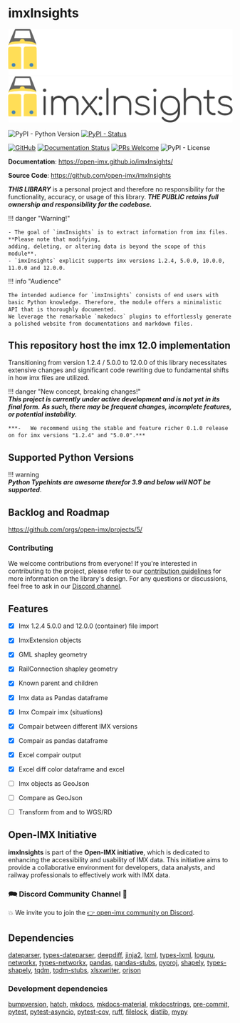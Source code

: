 # imxInsights

![imxInsights logo](https://raw.githubusercontent.com/open-imx/imxInsights/main/docs/assets/logo.svg#only-dark#gh-dark-mode-only)
![imxInsights logo](https://raw.githubusercontent.com/open-imx/imxInsights/main/docs/assets/logo-light.svg#only-light#gh-light-mode-only)

![PyPI - Python Version](https://img.shields.io/pypi/pyversions/imxInsights)
[![PyPI - Status](https://img.shields.io/pypi/status/imxInsights)](https://pypi.org/project/imxInsights/)

[![GitHub](https://badgen.net/badge/icon/github?icon=github&label)](https://github.com/open-imx/imxInsights)
[![Documentation Status](https://readthedocs.org/projects/ansicolortags/badge/?version=latest)](http://ansicolortags.readthedocs.io/?badge=latest)
[![PRs Welcome](https://img.shields.io/badge/PRs-welcome-brightgreen.svg?style=flat-square)](http://makeapullrequest.com)
![PyPI - License](https://img.shields.io/pypi/l/imxInsights)

**Documentation**: <a href="https://open-imx.github.io/imxInsights/" target="_blank">https://open-imx.github.io/imxInsights/</a>

**Source Code**: <a href="https://github.com/ImxEra/imxInsights" target="_blank">https://github.com/open-imx/imxInsights</a>

***THIS LIBRARY*** is a personal project and therefore no responsibility for the functionality, accuracy, or usage of this library. 
***THE PUBLIC retains full ownership and responsibility for the codebase.*** 

!!! danger "Warning!"  

    - The goal of `imxInsights` is to extract information from imx files. **Please note that modifying, 
    adding, deleting, or altering data is beyond the scope of this module**.
    - `imxInsights` explicit supports imx versions 1.2.4, 5.0.0, 10.0.0, 11.0.0 and 12.0.0.
    
!!! info "Audience"

    The intended audience for `imxInsights` consists of end users with basic Python knowledge. Therefore, the module offers a minimalistic API that is thoroughly documented. 
    We leverage the remarkable `makedocs` plugins to effortlessly generate a polished website from documentations and markdown files.


## This repository host the imx 12.0 implementation     

Transitioning from version 1.2.4 / 5.0.0 to 12.0.0 of this library necessitates extensive changes and significant code 
rewriting due to fundamental shifts in how imx files are utilized. 

!!! danger "New concept, breaking changes!"  
    ***This project is currently under active development and is not yet in its final form.***
    ***As such, there may be frequent changes, incomplete features, or potential instability.***

    ***-   We recommend using the stable and feature richer 0.1.0 release on for imx versions "1.2.4" and "5.0.0".***

## Supported Python Versions

!!! warning  
    ***Python Typehints are awesome therefor 3.9 and below will NOT be supported***.

## Backlog and Roadmap
<a href="https://github.com/orgs/open-imx/projects/5/" target="_blank">https://github.com/orgs/open-imx/projects/5/</a>

### Contributing

We welcome contributions from everyone! 
If you're interested in contributing to the project, please refer to our [contribution guidelines](CONTRIBUTING.md) for more information on the library's design. 
For any questions or discussions, feel free to ask in our [Discord channel](https://discord.gg/wBses7bPFg).

## Features
- [X] Imx 1.2.4 5.0.0 and 12.0.0 (container) file import
- [X] ImxExtension objects
- [X] GML shapley geometry
- [X] RailConnection shapley geometry
- [X] Known parent and children
- [X] Imx data as Pandas dataframe
- [X] Imx Compair imx (situations)
- [X] Compair between different IMX versions
- [X] Compair as pandas dataframe
- [X] Excel compair output
- [X] Excel diff color dataframe and excel
- [ ] Imx objects as GeoJson
- [ ] Compare as GeoJson
- [ ] Transform from and to WGS/RD


## Open-IMX Initiative
**imxInsights** is part of the **Open-IMX initiative**, which is dedicated to enhancing the accessibility and usability of IMX data. 
This initiative aims to provide a collaborative environment for developers, data analysts, and railway professionals to effectively work with IMX data.

### 🗪 Discord Community Channel 🤝

💥 We invite you to join the [👉 open-imx community on Discord](https://discord.gg/wBses7bPFg). 


## Dependencies
[dateparser](https://pypi.org/project/dateparser/),
[types-dateparser](https://pypi.org/project/types-dateparser/),
[deepdiff](https://pypi.org/project/deepdiff/),
[jinja2](https://pypi.org/project/Jinja2/),
[lxml](https://pypi.org/project/lxml/),
[types-lxml](https://pypi.org/project/types-lxml/),
[loguru](https://pypi.org/project/loguru/),
[networkx](https://pypi.org/project/networkx/),
[types-networkx](https://pypi.org/project/types-networkx/),
[pandas](https://pypi.org/project/pandas/),
[pandas-stubs](https://pypi.org/project/pandas-stubs/),
[pyproj](https://pypi.org/project/pyproj/),
[shapely](https://pypi.org/project/shapely/),
[types-shapely](https://pypi.org/project/types-shapely/),
[tqdm](https://pypi.org/project/tqdm/),
[tqdm-stubs](https://pypi.org/project/tqdm-stubs/),
[xlsxwriter](https://pypi.org/project/XlsxWriter/),
[orjson](https://pypi.org/project/orjson/)


### Development dependencies
[bumpversion](https://pypi.org/project/bumpversion/),
[hatch](https://pypi.org/project/hatch/),
[mkdocs](https://pypi.org/project/mkdocs/),
[mkdocs-material](https://pypi.org/project/mkdocs-material/),
[mkdocstrings](https://pypi.org/project/mkdocstrings/),
[pre-commit](https://pypi.org/project/pre-commit/),
[pytest](https://pypi.org/project/pytest/),
[pytest-asyncio](https://pypi.org/project/pytest-asyncio/),
[pytest-cov](https://pypi.org/project/pytest-cov/),
[ruff](https://pypi.org/project/ruff/),
[filelock](https://pypi.org/project/filelock/),
[distlib](https://pypi.org/project/distlib/),
[mypy](https://pypi.org/project/mypy/)

